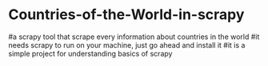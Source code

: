 # Countries-of-the-World-in-scrapy
#a scrapy tool that scrape every information about countries in the world
#it needs scrapy to run on your machine, just go ahead and install it
#it is a simple project for understanding basics of scrapy
